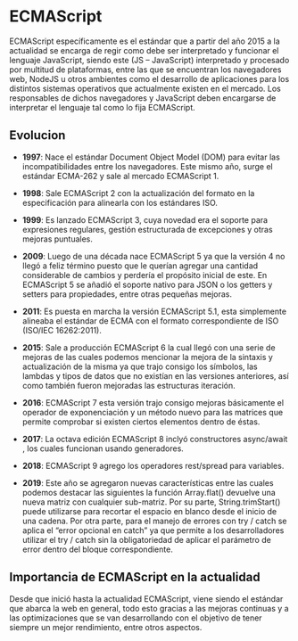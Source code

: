 # ECMAScript

ECMAScript específicamente es el estándar que a partir del año 2015 a la actualidad se encarga de regir como debe ser interpretado y funcionar el lenguaje JavaScript, siendo este (JS – JavaScript) interpretado y procesado por multitud de plataformas, entre las que se encuentran los navegadores web, NodeJS u otros ambientes como el desarrollo de aplicaciones para los distintos sistemas operativos que actualmente existen en el mercado. Los responsables de dichos navegadores y JavaScript deben encargarse de interpretar el lenguaje tal como lo fija ECMAScript.

## Evolucion

- **1997**: Nace el estándar Document Object Model (DOM) para evitar las incompatibilidades entre los navegadores. Este mismo año, surge el estándar ECMA-262 y sale al mercado ECMAScript 1.

- **1998**: Sale ECMAScript 2 con la actualización del formato en la especificación para alinearla con los estándares ISO.

- **1999**: Es lanzado ECMAScript 3, cuya novedad era el soporte para expresiones regulares, gestión estructurada de excepciones y otras mejoras puntuales.

- **2009**: Luego de una década nace ECMAScript 5 ya que la versión 4 no llegó a feliz término puesto que le querían agregar una cantidad considerable de cambios y perdería el propósito inicial de este. En ECMAScript 5 se añadió el soporte nativo para JSON o los getters y setters para propiedades, entre otras pequeñas mejoras.

- **2011**: Es puesta en marcha la versión ECMAScript 5.1, esta simplemente alineaba el estándar de ECMA con el formato correspondiente de ISO (ISO/IEC 16262:2011).

- **2015**: Sale a producción ECMAScript 6 la cual llegó con una serie de mejoras de las cuales podemos mencionar la mejora de la sintaxis y actualización de la misma ya que trajo consigo los símbolos, las lambdas y tipos de datos que no existían en las versiones anteriores, así como también fueron mejoradas las estructuras iteración.

- **2016**: ECMAScript 7 esta versión trajo consigo mejoras básicamente el operador de exponenciación y un método nuevo para las matrices que permite comprobar si existen ciertos elementos dentro de éstas.

- **2017**: La octava edición ECMAScript 8 inclyó constructores async/await , los cuales funcionan usando generadores.

- **2018**: ECMAScript 9 agrego los operadores rest/spread para variables.

- **2019**: Este año se agregaron nuevas características entre las cuales podemos destacar las siguientes la función Array.flat() devuelve una nueva matriz con cualquier sub-matriz. Por su parte, String.trimStart() puede utilizarse para recortar el espacio en blanco desde el inicio de una cadena. Por otra parte, para el manejo de errores con try / catch se aplica el “error opcional en catch” ya que permite a los desarrolladores utilizar el try / catch sin la obligatoriedad de aplicar el parámetro de error dentro del bloque correspondiente.

## Importancia de ECMAScript en la actualidad

Desde que inició hasta la actualidad ECMAScript, viene siendo el estándar que abarca la web en general, todo esto gracias a las mejoras continuas y a las optimizaciones que se van desarrollando con el objetivo de tener siempre un mejor rendimiento, entre otros aspectos.
